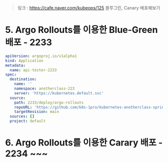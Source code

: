 > 링크 : https://cafe.naver.com/kubeops/125
> 블루그린, Canary 배포해보기


# 5. Argo Rollouts를 이용한 Blue-Green 배포 - 2233

```yaml
apiVersion: argoproj.io/v1alpha1
kind: Application
metadata:
  name: api-tester-2233
spec:
  destination:
    name: ''
    namespace: anotherclass-223
    server: 'https://kubernetes.default.svc'
  source:
    path: 2233/deploy/argo-rollouts
    repoURL: 'https://github.com/k8s-1pro/kubernetes-anotherclass-sprint2.git'
    targetRevision: main
  sources: []
  project: default
```


# 6. Argo Rollouts를 이용한 Carary 배포 - 2234 ~~~
